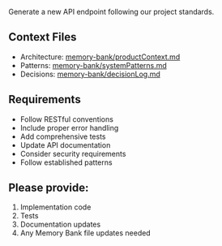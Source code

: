 Generate a new API endpoint following our project standards.

## Context Files
- Architecture: [memory-bank/productContext.md](../../memory-bank/productContext.md)
- Patterns: [memory-bank/systemPatterns.md](../../memory-bank/systemPatterns.md)  
- Decisions: [memory-bank/decisionLog.md](../../memory-bank/decisionLog.md)

## Requirements
- Follow RESTful conventions
- Include proper error handling  
- Add comprehensive tests
- Update API documentation
- Consider security requirements
- Follow established patterns

## Please provide:
1. Implementation code
2. Tests
3. Documentation updates
4. Any Memory Bank file updates needed
